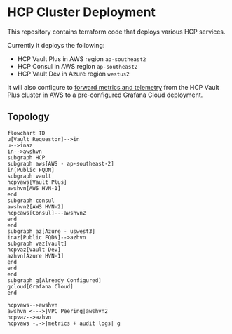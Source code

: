 # HCP Cluster Deployment

This repository contains terraform code that deploys various HCP services.

Currently it deploys the following:

- HCP Vault Plus in AWS region `ap-southeast2`
- HCP Consul in AWS region `ap-southeast2`
- HCP Vault Dev in Azure region `westus2`

It will also configure to [forward metrics and telemetry](https://developer.hashicorp.com/vault/tutorials/cloud-monitoring/vault-audit-log-grafana) from the HCP Vault Plus cluster in AWS to a pre-configured Grafana Cloud deployment.
## Topology

```mermaid
flowchart TD
u[Vault Requestor]-->in
u-->inaz
in-->awshvn
subgraph HCP
subgraph aws[AWS - ap-southeast-2]
in[Public FQDN]
subgraph vault
hcpvaws[Vault Plus]
awshvn[AWS HVN-1]
end
subgraph consul
awshvn2[AWS HVN-2]
hcpcaws[Consul]---awshvn2
end
end
subgraph az[Azure - uswest3]
inaz[Public FQDN]-->azhvn
subgraph vaz[vault]
hcpvaz[Vault Dev]
azhvn[Azure HVN-1]
end
end
end
subgraph g[Already Configured]
gcloud[Grafana Cloud]
end

hcpvaws-->awshvn
awshvn <--->|VPC Peering|awshvn2
hcpvaz-->azhvn
hcpvaws -.->|metrics + audit logs| g
```